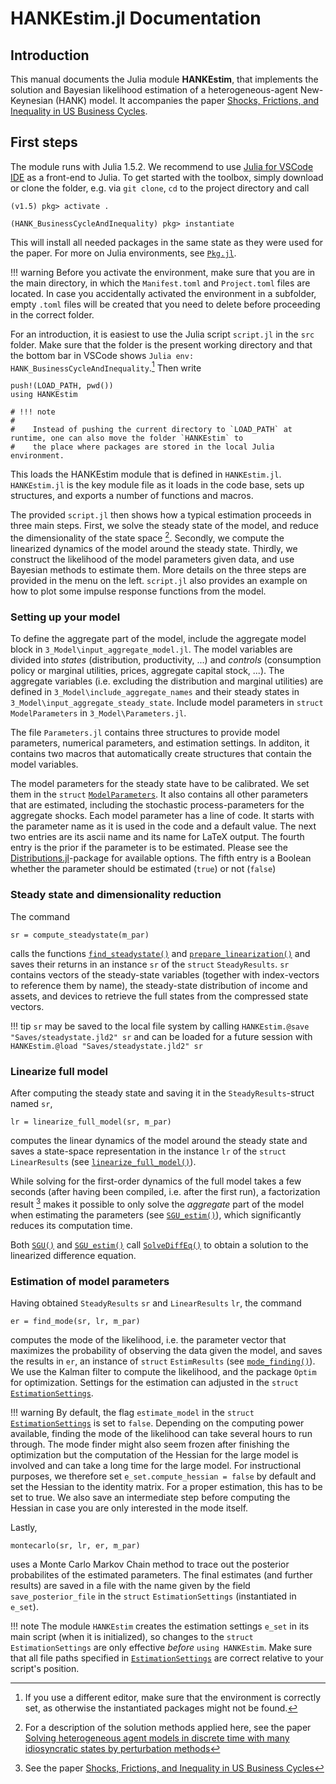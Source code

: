 # HANKEstim.jl Documentation
## Introduction
This manual documents the Julia module **HANKEstim**, that implements the solution and Bayesian likelihood
estimation of a heterogeneous-agent New-Keynesian (HANK) model. It accompanies the paper
[Shocks, Frictions, and Inequality in US Business Cycles](https://www.benjaminborn.de/publication/bbl_inequality_2020/).
## First steps
The module runs with Julia 1.5.2. We recommend to use [Julia for VSCode IDE](https://www.julia-vscode.org) as a front-end to Julia. To get started with the toolbox, simply download or clone the folder, e.g. via `git clone`, `cd` to the project directory and call
```julia-repl
(v1.5) pkg> activate .

(HANK_BusinessCycleAndInequality) pkg> instantiate
```
This will install all needed packages in the same state as they were used for the paper. For more on Julia environments, see [`Pkg.jl`](https://julialang.github.io/Pkg.jl/v1/environments/#Using-someone-else's-project).

!!! warning
    Before you activate the environment, make sure that you are in the main directory, in which the `Manifest.toml` and `Project.toml` files are located. In case you accidentally activated the environment in a subfolder, empty `.toml` files will be created that you need to delete before proceeding in the correct folder.


For an introduction, it is easiest to use the Julia script `script.jl` in the `src` folder. Make sure that the folder is the present working directory and that the bottom bar in VSCode shows `Julia env: HANK_BusinessCycleAndInequality`.[^1] Then write
```
push!(LOAD_PATH, pwd())
using HANKEstim
```
```@meta
# !!! note
#
#    Instead of pushing the current directory to `LOAD_PATH` at runtime, one can also move the folder `HANKEstim` to
#    the place where packages are stored in the local Julia environment.
```

This loads the HANKEstim module that is defined in `HANKEstim.jl`. `HANKEstim.jl` is the key module file as it loads in the code base, sets up structures, and exports a number of functions and macros.

The provided `script.jl` then shows how a typical estimation proceeds in three main steps. First, we solve the steady state of the model, and reduce the dimensionality of the state space [^BL]. Secondly, we compute the linearized dynamics of the model around the steady state. Thirdly, we construct the likelihood of the model parameters given data, and use Bayesian methods to estimate them. More details on the three steps are provided in the menu on the left. `script.jl` also provides an example on how to plot some impulse response functions from the model.

### Setting up your model

To define the aggregate part of the model, include the aggregate model block in `3_Model\input_aggregate_model.jl`. The model variables are divided into *states* (distribution, productivity, ...) and
*controls* (consumption policy or marginal utilities, prices, aggregate capital stock, ...). The aggregate variables (i.e. excluding the distribution and marginal utilities) are defined
 in `3_Model\include_aggregate_names` and their steady states in `3_Model\input_aggregate_steady_state`. Include model parameters in `struct ModelParameters` in `3_Model\Parameters.jl`.

The file `Parameters.jl` contains three structures to provide model parameters, numerical parameters, and estimation settings. In additon, it contains two macros that automatically create structures that contain the model variables.

The model parameters for the steady state have to be calibrated. We set them in the `struct` [`ModelParameters`](@ref). It also contains all other parameters that are estimated, including the stochastic process-parameters for the aggregate shocks. Each model parameter has a line of code. It starts with the parameter name as it is used in the code and a default value. The next two entries are its ascii name and its name for LaTeX output. The fourth entry is the prior if the parameter is to be estimated. Please see the [Distributions.jl](https://github.com/JuliaStats/Distributions.jl)-package for available options. The fifth entry is a Boolean whether the parameter should be estimated (`true`) or not (`false`)


### Steady state and dimensionality reduction
The command
```
sr = compute_steadystate(m_par)
```
calls the functions [`find_steadystate()`](@ref) and [`prepare_linearization()`](@ref) and saves their returns in an instance `sr` of the `struct` `SteadyResults`.
`sr` contains vectors of the steady-state variables (together with index-vectors to reference them by name),
the steady-state distribution of income and assets, and devices to retrieve the full states from the
compressed state vectors.

!!! tip
    `sr` may be saved to the local file system by calling
    ```
    HANKEstim.@save "Saves/steadystate.jld2" sr
    ```
    and can be loaded for a future session with
    ```
    HANKEstim.@load "Saves/steadystate.jld2" sr
    ```

### Linearize full model
After computing the steady state and saving it in the `SteadyResults`-struct named `sr`,
```
lr = linearize_full_model(sr, m_par)
```
computes the linear dynamics of the model around the steady state and saves a state-space representation
in the instance `lr` of the `struct` `LinearResults` (see [`linearize_full_model()`](@ref)).

While solving for the first-order dynamics of the full model takes a few seconds (after having been compiled, i.e. after the first run),
a factorization result [^BBL] makes it possible to only solve the *aggregate* part of the model
when estimating the parameters (see [`SGU_estim()`](@ref)), which significantly reduces its computation time.

Both [`SGU()`](@ref) and [`SGU_estim()`](@ref) call [`SolveDiffEq()`](@ref) to obtain a solution to the linearized difference equation.

### Estimation of model parameters
Having obtained `SteadyResults` `sr` and `LinearResults` `lr`, the command
```
er = find_mode(sr, lr, m_par)
```
computes the mode of the likelihood, i.e. the parameter vector that maximizes the probability of
observing the data given the model, and saves the results in `er`, an instance of `struct` `EstimResults`
(see [`mode_finding()`](@ref)). We use the Kalman filter to compute the likelihood, and the package
`Optim` for optimization. Settings for the estimation can adjusted in the `struct` [`EstimationSettings`](@ref).

!!! warning
    By default, the flag `estimate_model` in the `struct` [`EstimationSettings`](@ref) is set to `false`. Depending on the computing power available, finding the mode of the likelihood can take several hours to run through. The mode finder might also seem frozen after finishing the optimization but the computation of the Hessian for the large model is involved and can take a long time for the large model. For instructional purposes, we therefore set `e_set.compute_hessian = false` by default and set the Hessian to the identity matrix. For a proper estimation, this has to be set to true. We also save an intermediate step before computing the Hessian in case you are only interested in the mode itself.

Lastly,
```
montecarlo(sr, lr, er, m_par)
```
uses a Monte Carlo Markov Chain method to trace out the posterior probabilites of the estimated parameters.
The final estimates (and further results) are saved in a file with the name given by the field `save_posterior_file`
in the `struct` `EstimationSettings` (instantiated in `e_set`).

!!! note
    The module `HANKEstim` creates the estimation settings `e_set` in its main script (when it is initialized),
    so changes to the `struct` `EstimationSettings` are only effective *before* `using HANKEstim`. Make sure
    that all file paths specified in [`EstimationSettings`](@ref) are correct relative to your script's position.
[^1]:
    If you use a different editor, make sure that the environment is correctly set, as otherwise the instantiated packages might not be found.
[^BBL]:
    See the paper [Shocks, Frictions, and Inequality in US Business Cycles](https://cepr.org/active/publications/discussion_papers/dp.php?dpno=14364)
[^BL]:
    For a description of the solution methods applied here, see the paper
    [Solving heterogeneous agent models in discrete time with many idiosyncratic states by perturbation methods](https://cepr.org/active/publications/discussion_papers/dp.php?dpno=13071#)
